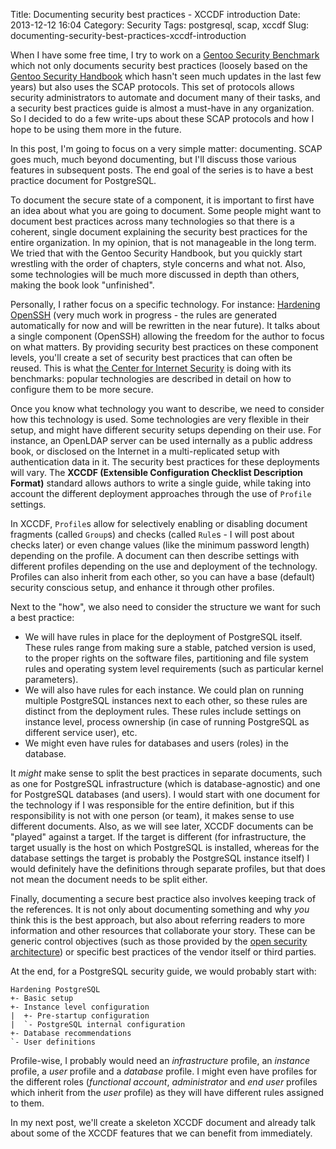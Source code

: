 Title: Documenting security best practices - XCCDF introduction
Date: 2013-12-12 16:04
Category: Security
Tags: postgresql, scap, xccdf
Slug: documenting-security-best-practices-xccdf-introduction

When I have some free time, I try to work on a [Gentoo Security
Benchmark](http://dev.gentoo.org/~swift/docs/security_benchmarks/gentoo.html)
which not only documents security best practices (loosely based on the
[Gentoo Security
Handbook](http://www.gentoo.org/doc/en/security/security-handbook.xml)
which hasn't seen much updates in the last few years) but also uses the
SCAP protocols. This set of protocols allows security administrators to
automate and document many of their tasks, and a security best practices
guide is almost a must-have in any organization. So I decided to do a
few write-ups about these SCAP protocols and how I hope to be using them
more in the future.

In this post, I'm going to focus on a very simple matter: documenting.
SCAP goes much, much beyond documenting, but I'll discuss those various
features in subsequent posts. The end goal of the series is to have a
best practice document for PostgreSQL.

To document the secure state of a component, it is important to first
have an idea about what you are going to document. Some people might
want to document best practices across many technologies so that there
is a coherent, single document explaining the security best practices
for the entire organization. In my opinion, that is not manageable in
the long term. We tried that with the Gentoo Security Handbook, but you
quickly start wrestling with the order of chapters, style concerns and
what not. Also, some technologies will be much more discussed in depth
than others, making the book look "unfinished".

Personally, I rather focus on a specific technology. For instance:
[Hardening
OpenSSH](http://dev.gentoo.org/~swift/docs/security_benchmarks/openssh.html)
(very much work in progress - the rules are generated automatically for
now and will be rewritten in the near future). It talks about a single
component (OpenSSH) allowing the freedom for the author to focus on what
matters. By providing security best practices on these component levels,
you'll create a set of security best practices that can often be reused.
This is what [the Center for Internet
Security](http://www.cisecurity.org) is doing with its benchmarks:
popular technologies are described in detail on how to configure them to
be more secure.

Once you know what technology you want to describe, we need to consider
how this technology is used. Some technologies are very flexible in
their setup, and might have different security setups depending on their
use. For instance, an OpenLDAP server can be used internally as a public
address book, or disclosed on the Internet in a multi-replicated setup
with authentication data in it. The security best practices for these
deployments will vary. The **XCCDF (Extensible Configuration Checklist
Description Format)** standard allows authors to write a single guide,
while taking into account the different deployment approaches through
the use of `Profile` settings.

In XCCDF, `Profile`s allow for selectively enabling or disabling
document fragments (called `Group`s) and checks (called `Rule`s - I will
post about checks later) or even change values (like the minimum
password length) depending on the profile. A document can then describe
settings with different profiles depending on the use and deployment of
the technology. Profiles can also inherit from each other, so you can
have a base (default) security conscious setup, and enhance it through
other profiles.

Next to the "how", we also need to consider the structure we want for
such a best practice:

-   We will have rules in place for the deployment of PostgreSQL itself.
    These rules range from making sure a stable, patched version is
    used, to the proper rights on the software files, partitioning and
    file system rules and operating system level requirements (such as
    particular kernel parameters).
-   We will also have rules for each instance. We could plan on running
    multiple PostgreSQL instances next to each other, so these rules are
    distinct from the deployment rules. These rules include settings on
    instance level, process ownership (in case of running PostgreSQL as
    different service user), etc.
-   We might even have rules for databases and users (roles) in
    the database.

It *might* make sense to split the best practices in separate documents,
such as one for PostgreSQL infrastructure (which is database-agnostic)
and one for PostgreSQL databases (and users). I would start with one
document for the technology if I was responsible for the entire
definition, but if this responsibility is not with one person (or team),
it makes sense to use different documents. Also, as we will see later,
XCCDF documents can be "played" against a target. If the target is
different (for infrastructure, the target usually is the host on which
PostgreSQL is installed, whereas for the database settings the target is
probably the PostgreSQL instance itself) I would definitely have the
definitions through separate profiles, but that does not mean the
document needs to be split either.

Finally, documenting a secure best practice also involves keeping track
of the references. It is not only about documenting something and why
*you* think this is the best approach, but also about referring readers
to more information and other resources that collaborate your story.
These can be generic control objectives (such as those provided by the
[open security
architecture](http://www.opensecurityarchitecture.org/cms/library/0802control-catalogue))
or specific best practices of the vendor itself or third parties.

At the end, for a PostgreSQL security guide, we would probably start
with:

    Hardening PostgreSQL
    +- Basic setup
    +- Instance level configuration
    |  +- Pre-startup configuration
    |  `- PostgreSQL internal configuration
    +- Database recommendations
    `- User definitions

Profile-wise, I probably would need an *infrastructure* profile, an
*instance* profile, a *user* profile and a *database* profile. I might
even have profiles for the different roles (*functional account*,
*administrator* and *end user* profiles which inherit from the *user*
profile) as they will have different rules assigned to them.

In my next post, we'll create a skeleton XCCDF document and already talk
about some of the XCCDF features that we can benefit from immediately.
